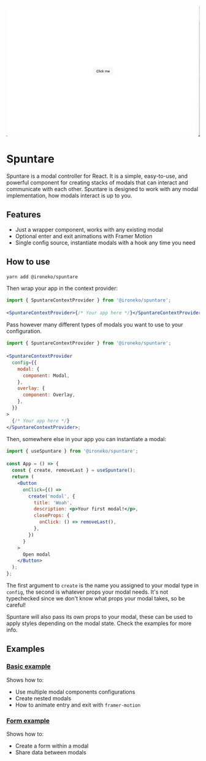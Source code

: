 ![alt text](https://github.com/coloredcat/spuntare/blob/main/animation.gif)

# Spuntare

Spuntare is a modal controller for React. It is a simple, easy-to-use, and powerful component for creating stacks of modals that can interact and communicate with each other. Spuntare is designed to work with any modal implementation, how modals interact is up to you.

## Features

- Just a wrapper component, works with any existing modal
- Optional enter and exit animations with Framer Motion
- Single config source, instantiate modals with a hook any time you need

## How to use

```
yarn add @ironeko/spuntare
```

Then wrap your app in the context provider:

```jsx
import { SpuntareContextProvider } from '@ironeko/spuntare';

<SpuntareContextProvider>{/* Your app here */}</SpuntareContextProvider>;
```

Pass however many different types of modals you want to use to your configuration.

```jsx
import { SpuntareContextProvider } from '@ironeko/spuntare';

<SpuntareContextProvider
  config={{
    modal: {
      component: Modal,
    },
    overlay: {
      component: Overlay,
    },
  }}
>
  {/* Your app here */}
</SpuntareContextProvider>;
```

Then, somewhere else in your app you can instantiate a modal:

```jsx
import { useSpuntare } from '@ironeko/spuntare';

const App = () => {
  const { create, removeLast } = useSpuntare();
  return (
    <Button
      onClick={() =>
        create('modal', {
          title: 'Woah',
          description: <p>Your first modal!</p>,
          closeProps: {
            onClick: () => removeLast(),
          },
        })
      }
    >
      Open modal
    </Button>
  );
};
```

The first argument to `create` is the name you assigned to your modal type in `config`, the second is whatever props your modal needs. It's not typechecked since we don't know what props your modal takes, so be careful!

Spuntare will also pass its own props to your modal, these can be used to apply styles depending on the modal state. Check the examples for more info.

## Examples

### [Basic example](https://codesandbox.io/s/github/coloredcat/spuntare/tree/main/examples/basic?file=/index.tsx)

Shows how to:

- Use multiple modal components configurations
- Create nested modals
- How to animate entry and exit with `framer-motion`

### [Form example](https://codesandbox.io/s/github/coloredcat/spuntare/tree/main/examples/form?file=/index.tsx)

Shows how to:

- Create a form within a modal
- Share data between modals
